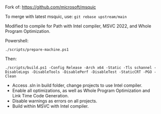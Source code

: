 Fork of: https://github.com/microsoft/msquic

To merge with latest msquic, use: `git rebase upstream/main`

Modified to compile for Path with Intel compiler, MSVC 2022, and Whole Program Optimization.

Powershell:

`./scripts/prepare-machine.ps1`

Then:

`./scripts/build.ps1 -Config Release -Arch x64 -Static -Tls schannel -DisableLogs -DisableTools -DisablePerf -DisableTest -StaticCRT -PGO -Clean`

* Access .sln in build folder, change projects to use Intel compiler.
* Enable all optimizations, as well as Whole Program Optimization and Link Time Code Generation.
* Disable warnings as errors on all projects.
* Build within MSVC with Intel compiler.
